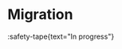 # Migration

:safety-tape{text="In progress"}

<!-- ## Differences

| v1                                                                              | v2                                                             |
| ------------------------------------------------------------------------------- | -------------------------------------------------------------- |
| Partial TypeScript support                                                      | TypeScript-first                                               |
| Event-based architecture (single events source + event mixins)                  | Middleware-like signal architecture (cascade signals + piping) |
| Component-based approach                                                        | up to you                                                      |
| Import/export                                                                   | up to you                                                      |
| Limited Engine (no recursion)                                                   | DataflowEngine with dynamic fetching                           |
| Task plugin                                                                     | ControlFlowEngine                                              |
| Module plugin                                                                   | up to you (follow `modules` guide)                             |
| NodeEditor/Edgine's identifier (was required for import/export)                 | up to you                                                      |
| Connection plugin is responsible for both rendering connections and interaction | Connection plugin is responsible solely for interaction        |
| Built-in sockets validation (socket.combineWith)                                | up to you                                                      |
| CLI provides only build feature                                                 | CLI provides advanced build, lint, test features               |
| no tools for quick start                                                        | Devkit provides command for reacting app from boilerplate      |
| partial unit testing                                                            | unit testing + e2e                                             |
| no node id counter                                                              | unique node id                                                 |
| picked nodes aren't bring forward                                               | ordered selected nodes                                         |
| built-in selection feature                                                      | selection feature as extension with support custom elements    |
 -->
